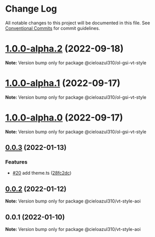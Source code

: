 # Change Log

All notable changes to this project will be documented in this file.
See [Conventional Commits](https://conventionalcommits.org) for commit guidelines.

# [1.0.0-alpha.2](https://github.com/cieloazul310/ol-vt-styles/compare/v1.0.0-alpha.1...v1.0.0-alpha.2) (2022-09-18)

**Note:** Version bump only for package @cieloazul310/ol-gsi-vt-style





# [1.0.0-alpha.1](https://github.com/cieloazul310/ol-vt-styles/compare/v0.0.3...v1.0.0-alpha.1) (2022-09-17)

**Note:** Version bump only for package @cieloazul310/ol-gsi-vt-style





# [1.0.0-alpha.0](https://github.com/cieloazul310/ol-vt-styles/compare/v0.0.3...v1.0.0-alpha.0) (2022-09-17)

**Note:** Version bump only for package @cieloazul310/ol-gsi-vt-style





## [0.0.3](https://github.com/cieloazul310/ol-vt-styles/compare/v0.0.2...v0.0.3) (2022-01-13)


### Features

* [#20](https://github.com/cieloazul310/ol-vt-styles/issues/20) add theme.ts ([28fc2dc](https://github.com/cieloazul310/ol-vt-styles/commit/28fc2dc1bea202d3c6bf507c13b31b876c990b2c))





## [0.0.2](https://github.com/cieloazul310/ol-vt-styles/compare/v0.0.1...v0.0.2) (2022-01-12)

**Note:** Version bump only for package @cieloazul310/vt-style-aoi





## 0.0.1 (2022-01-10)

**Note:** Version bump only for package @cieloazul310/vt-style-aoi
